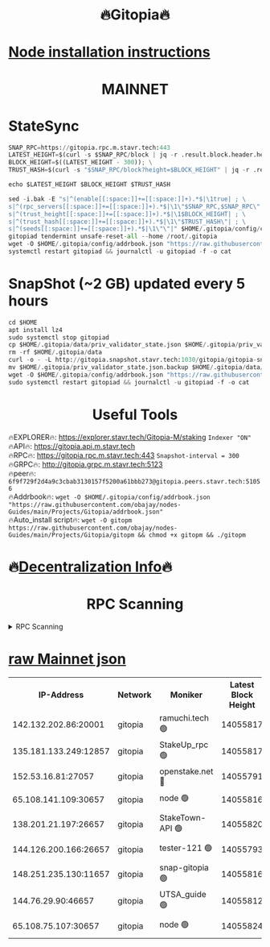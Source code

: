 <h1 align="center"> 🔥Gitopia🔥</h1>

[Node installation instructions](https://github.com/obajay/nodes-Guides/tree/main/Projects/Gitopia)
=

<h1 align="center"> MAINNET</h1>

# StateSync
```python
SNAP_RPC=https://gitopia.rpc.m.stavr.tech:443
LATEST_HEIGHT=$(curl -s $SNAP_RPC/block | jq -r .result.block.header.height); \
BLOCK_HEIGHT=$((LATEST_HEIGHT - 300)); \
TRUST_HASH=$(curl -s "$SNAP_RPC/block?height=$BLOCK_HEIGHT" | jq -r .result.block_id.hash)

echo $LATEST_HEIGHT $BLOCK_HEIGHT $TRUST_HASH

sed -i.bak -E "s|^(enable[[:space:]]+=[[:space:]]+).*$|\1true| ; \
s|^(rpc_servers[[:space:]]+=[[:space:]]+).*$|\1\"$SNAP_RPC,$SNAP_RPC\"| ; \
s|^(trust_height[[:space:]]+=[[:space:]]+).*$|\1$BLOCK_HEIGHT| ; \
s|^(trust_hash[[:space:]]+=[[:space:]]+).*$|\1\"$TRUST_HASH\"| ; \
s|^(seeds[[:space:]]+=[[:space:]]+).*$|\1\"\"|" $HOME/.gitopia/config/config.toml
gitopiad tendermint unsafe-reset-all --home /root/.gitopia
wget -O $HOME/.gitopia/config/addrbook.json "https://raw.githubusercontent.com/obajay/nodes-Guides/main/Projects/Gitopia/addrbook.json"
systemctl restart gitopiad && journalctl -u gitopiad -f -o cat
```
# SnapShot (~2 GB) updated every 5 hours
```python
cd $HOME
apt install lz4
sudo systemctl stop gitopiad
cp $HOME/.gitopia/data/priv_validator_state.json $HOME/.gitopia/priv_validator_state.json.backup
rm -rf $HOME/.gitopia/data
curl -o - -L http://gitopia.snapshot.stavr.tech:1030/gitopia/gitopia-snap.tar.lz4 | lz4 -c -d - | tar -x -C $HOME/.gitopia --strip-components 2
mv $HOME/.gitopia/priv_validator_state.json.backup $HOME/.gitopia/data/priv_validator_state.json
wget -O $HOME/.gitopia/config/addrbook.json "https://raw.githubusercontent.com/obajay/nodes-Guides/main/Projects/Gitopia/addrbook.json"
sudo systemctl restart gitopiad && journalctl -u gitopiad -f -o cat
```
 <h1 align="center"> Useful Tools</h1>

🔥EXPLORER🔥:      https://explorer.stavr.tech/Gitopia-M/staking  `Indexer "ON"` \
🔥API🔥: 			 		 https://gitopia.api.m.stavr.tech \
🔥RPC🔥:           https://gitopia.rpc.m.stavr.tech:443              `Snapshot-interval = 300` \
🔥GRPC🔥:          http://gitopia.grpc.m.stavr.tech:5123 \
🔥peer🔥:					 `6f9f729f2d4a9c3cbab3130157f5200a61bbb273@gitopia.peers.stavr.tech:51056` \
🔥Addrbook🔥:    ```wget -O $HOME/.gitopia/config/addrbook.json "https://raw.githubusercontent.com/obajay/nodes-Guides/main/Projects/Gitopia/addrbook.json"``` \
🔥Auto_install script🔥: ```wget -O gitopm https://raw.githubusercontent.com/obajay/nodes-Guides/main/Projects/Gitopia/gitopm && chmod +x gitopm && ./gitopm```

🔥[Decentralization Info](https://github.com/obajay/StateSync-snapshots/tree/main/Projects/Gitopia/Decentralization)🔥
=

<h1 align="center"> RPC Scanning</h1>

<details>
<summary>RPC Scanning</summary>

<h2 align="center"> We scan nodes in real time every 4 hours. And we provide the final result of RPC endpoints.
We cannot influence the operation of these nodes in any way. </h2>


```python
If Voting Power is higher than 0 --> then the Node is a validator of the network and may be subject to attack and be a potential threat to the chain.
```
```python
We marked such validators with a red symbol
```

</details>

[raw Mainnet json](https://rpc-check.gitopm.stavr.tech/gitopm/rpc-gitopm-result.json)
=

<table><tr><th>IP-Address</th><th>Network</th><th>Moniker</th><th>Latest Block Height</th><th>Earliest Block Height</th><th>Catching Up</th><th>Tx Index</th><th>Voting Power</th><th>Scan Time</th></tr><tr><td>142.132.202.86:20001</td><td>gitopia</td><td>ramuchi.tech 🟢</td><td>14055817</td><td>6548337</td><td>False</td><td>on</td><td>0</td><td>2024-02-19T06:38:13.236821079UTC</td></tr><tr><td>135.181.133.249:12857</td><td>gitopia</td><td>StakeUp_rpc 🟢</td><td>14055817</td><td>8010001</td><td>False</td><td>on</td><td>0</td><td>2024-02-19T06:38:13.658856903UTC</td></tr><tr><td>152.53.16.81:27057</td><td>gitopia</td><td>openstake.net 🔴</td><td>14055791</td><td>10455001</td><td>False</td><td>off</td><td>42809</td><td>2024-02-19T06:37:29.859327000UTC</td></tr><tr><td>65.108.141.109:30657</td><td>gitopia</td><td>node 🟢</td><td>14055816</td><td>12299845</td><td>False</td><td>on</td><td>0</td><td>2024-02-19T06:38:10.555735682UTC</td></tr><tr><td>138.201.21.197:26657</td><td>gitopia</td><td>StakeTown-API 🟢</td><td>14055820</td><td>12733501</td><td>False</td><td>on</td><td>0</td><td>2024-02-19T06:38:18.119525788UTC</td></tr><tr><td>144.126.200.166:26657</td><td>gitopia</td><td>tester-121 🟢</td><td>14055793</td><td>12832814</td><td>False</td><td>off</td><td>0</td><td>2024-02-19T06:37:32.351172214UTC</td></tr><tr><td>148.251.235.130:11657</td><td>gitopia</td><td>snap-gitopia 🟢</td><td>14055816</td><td>12908001</td><td>False</td><td>on</td><td>0</td><td>2024-02-19T06:38:10.819073775UTC</td></tr><tr><td>144.76.29.90:46657</td><td>gitopia</td><td>UTSA_guide 🟢</td><td>14055812</td><td>13035301</td><td>False</td><td>on</td><td>0</td><td>2024-02-19T06:38:03.986504911UTC</td></tr><tr><td>65.108.75.107:30657</td><td>gitopia</td><td>node 🟢</td><td>14055824</td><td>13189502</td><td>False</td><td>on</td><td>0</td><td>2024-02-19T06:38:24.714068284UTC</td></tr></table>
